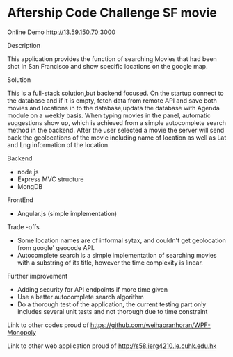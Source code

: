 
# Aftership Code Challenge SF movie

Online Demo
http://13.59.150.70:3000

Description

This application provides the function of searching Movies that had been shot in San Francisco and show specific locations on the google map.
 
 
Solution

This is a full-stack solution,but backend focused. On the startup connect to the database and if it is empty, fetch data from remote API and save both movies and locations in to the database,updata the database with Agenda module on a weekly basis.
When typing movies in the panel, automatic suggestions show up, which is achieved from a simple autocomplete search method in the backend. After the user selected a movie the server will send back the geolocations of the movie including name of location as well as Lat and Lng information of the location.
   
   Backend
  *  node.js
  *  Express MVC structure
  *  MongDB
   
   FrontEnd 
  *  Angular.js (simple implementation)


Trade -offs 
* Some location names are of informal sytax, and couldn't get geolocation from google' geocode API.
* Autocomplete search is a simple implementation of searching movies with a substring of its title,    however the time complexity is linear.


Further improvement
* Adding security for API endpoints if more time given
* Use a better autocomplete search algorithm
* Do a thorough test of the application, the current testing part only includes several unit tests and not thorough due to time constraint

Link to other codes proud of 
https://github.com/weihaoranhoran/WPF-Monopoly


Link to other web application proud of 
http://s58.ierg4210.ie.cuhk.edu.hk 

